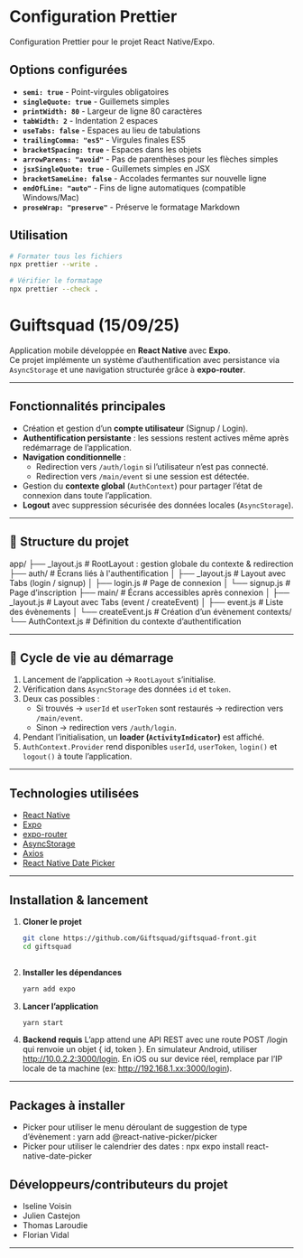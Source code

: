 # Configuration Prettier

Configuration Prettier pour le projet React Native/Expo.

## Options configurées

- **`semi: true`** - Point-virgules obligatoires
- **`singleQuote: true`** - Guillemets simples
- **`printWidth: 80`** - Largeur de ligne 80 caractères
- **`tabWidth: 2`** - Indentation 2 espaces
- **`useTabs: false`** - Espaces au lieu de tabulations
- **`trailingComma: "es5"`** - Virgules finales ES5
- **`bracketSpacing: true`** - Espaces dans les objets
- **`arrowParens: "avoid"`** - Pas de parenthèses pour les flèches simples
- **`jsxSingleQuote: true`** - Guillemets simples en JSX
- **`bracketSameLine: false`** - Accolades fermantes sur nouvelle ligne
- **`endOfLine: "auto"`** - Fins de ligne automatiques (compatible Windows/Mac)
- **`proseWrap: "preserve"`** - Préserve le formatage Markdown

## Utilisation

```bash
# Formater tous les fichiers
npx prettier --write .

# Vérifier le formatage
npx prettier --check .
```
# Guiftsquad (15/09/25)

Application mobile développée en **React Native** avec **Expo**.  
Ce projet implémente un système d’authentification avec persistance via `AsyncStorage` et une navigation structurée grâce à **expo-router**.

---

## Fonctionnalités principales
- Création et gestion d’un **compte utilisateur** (Signup / Login).  
- **Authentification persistante** : les sessions restent actives même après redémarrage de l’application.  
- **Navigation conditionnelle** :  
  - Redirection vers `/auth/login` si l’utilisateur n’est pas connecté.  
  - Redirection vers `/main/event` si une session est détectée.  
- Gestion du **contexte global** (`AuthContext`) pour partager l’état de connexion dans toute l’application.  
- **Logout** avec suppression sécurisée des données locales (`AsyncStorage`).  

---

## 📂 Structure du projet

app/
├── _layout.js # RootLayout : gestion globale du contexte & redirection
├── auth/ # Écrans liés à l'authentification
│ ├── _layout.js # Layout avec Tabs (login / signup)
│ ├── login.js # Page de connexion
│ └── signup.js # Page d’inscription
├── main/ # Écrans accessibles après connexion
│ ├── _layout.js # Layout avec Tabs (event / createEvent)
│ ├── event.js # Liste des évènements
│ └── createEvent.js # Création d’un évènement
contexts/
└── AuthContext.js # Définition du contexte d’authentification

---

## 🔄 Cycle de vie au démarrage

1. Lancement de l’application → `RootLayout` s’initialise.  
2. Vérification dans `AsyncStorage` des données `id` et `token`.  
3. Deux cas possibles :  
   - Si trouvés → `userId` et `userToken` sont restaurés → redirection vers `/main/event`.  
   - Sinon → redirection vers `/auth/login`.  
4. Pendant l’initialisation, un **loader (`ActivityIndicator`)** est affiché.  
5. `AuthContext.Provider` rend disponibles `userId`, `userToken`, `login()` et `logout()` à toute l’application.  

---

## Technologies utilisées
- [React Native](https://reactnative.dev/)  
- [Expo](https://expo.dev/)  
- [expo-router](https://expo.github.io/router/docs/)  
- [AsyncStorage](https://react-native-async-storage.github.io/async-storage/)  
- [Axios](https://axios-http.com/)
- [React Native Date Picker](https://github.com/henninghall/react-native-date-picker#datepicker)

---

## Installation & lancement

1. **Cloner le projet**
   ```bash
   git clone https://github.com/Giftsquad/giftsquad-front.git
   cd giftsquad
 

2. **Installer les dépendances**
    ```bash
    yarn add expo

3. **Lancer l’application**
    ```bash
    yarn start

3. **Backend requis**
L’app attend une API REST avec une route POST /login qui renvoie un objet { id, token }.
En simulateur Android, utiliser http://10.0.2.2:3000/login.
En iOS ou sur device réel, remplace par l’IP locale de ta machine (ex: http://192.168.1.xx:3000/login).

---

## Packages à installer

- Picker pour utiliser le menu déroulant de suggestion de type d’évènement : yarn add @react-native-picker/picker 
- Picker pour utiliser le calendrier des dates : npx expo install react-native-date-picker


 


## Développeurs/contributeurs du projet
- Iseline Voisin
- Julien Castejon
- Thomas Laroudie
- Florian Vidal

---




   

